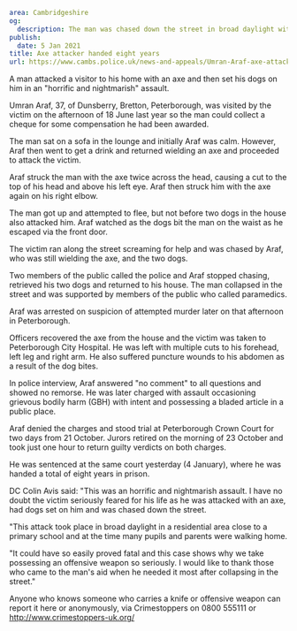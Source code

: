 ```yaml
area: Cambridgeshire
og:
  description: The man was chased down the street in broad daylight with the axe
publish:
  date: 5 Jan 2021
title: Axe attacker handed eight years
url: https://www.cambs.police.uk/news-and-appeals/Umran-Araf-axe-attack-sentencing
```

A man attacked a visitor to his home with an axe and then set his dogs on him in an "horrific and nightmarish" assault.

Umran Araf, 37, of Dunsberry, Bretton, Peterborough, was visited by the victim on the afternoon of 18 June last year so the man could collect a cheque for some compensation he had been awarded.

The man sat on a sofa in the lounge and initially Araf was calm. However, Araf then went to get a drink and returned wielding an axe and proceeded to attack the victim.

Araf struck the man with the axe twice across the head, causing a cut to the top of his head and above his left eye. Araf then struck him with the axe again on his right elbow.

The man got up and attempted to flee, but not before two dogs in the house also attacked him. Araf watched as the dogs bit the man on the waist as he escaped via the front door.

The victim ran along the street screaming for help and was chased by Araf, who was still wielding the axe, and the two dogs.

Two members of the public called the police and Araf stopped chasing, retrieved his two dogs and returned to his house. The man collapsed in the street and was supported by members of the public who called paramedics.

Araf was arrested on suspicion of attempted murder later on that afternoon in Peterborough.

Officers recovered the axe from the house and the victim was taken to Peterborough City Hospital. He was left with multiple cuts to his forehead, left leg and right arm. He also suffered puncture wounds to his abdomen as a result of the dog bites.

In police interview, Araf answered "no comment" to all questions and showed no remorse. He was later charged with assault occasioning grievous bodily harm (GBH) with intent and possessing a bladed article in a public place.

Araf denied the charges and stood trial at Peterborough Crown Court for two days from 21 October. Jurors retired on the morning of 23 October and took just one hour to return guilty verdicts on both charges.

He was sentenced at the same court yesterday (4 January), where he was handed a total of eight years in prison.

DC Colin Avis said: "This was an horrific and nightmarish assault. I have no doubt the victim seriously feared for his life as he was attacked with an axe, had dogs set on him and was chased down the street.

"This attack took place in broad daylight in a residential area close to a primary school and at the time many pupils and parents were walking home.

"It could have so easily proved fatal and this case shows why we take possessing an offensive weapon so seriously. I would like to thank those who came to the man's aid when he needed it most after collapsing in the street."

Anyone who knows someone who carries a knife or offensive weapon can report it here or anonymously, via Crimestoppers on 0800 555111 or http://www.crimestoppers-uk.org/
